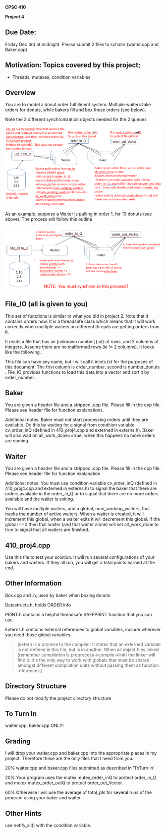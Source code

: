**CPSC 410**

**Project 4**
## Due Date:
Friday Dec 3rd at midnight.  Please submit 2 files to scholar (waiter.cpp and Baker.cpp)

## Motivation: Topics covered by this project;

-   Threads, mutexes, condition variables

## Overview

You are to model a donut order fulfillment system. Multiple waiters take
orders for donuts, while bakers fill and box these orders (see below).

Note the 2 different synchronization objects needed for the 2 queues

![](media/image1.png)

As an example, suppose a Waiter is pulling in order 1, for 10 donuts
(see above). The process will follow this outline

![](media/image2.png)

## File_IO (all is given to you)

This set of functions is similar to what you did in project 2. Note that
it contains orders now. It is a threadsafe class which means that it
will work correctly when multiple waiters on different threads are
getting orders from it.

It reads a file that has an [unknown number]{.ul} of rows, and 2 columns
of integers. Assume there are no malformed rows (ie != 2 columns). It
looks like the following .

This file can have any name, but I will call it inlots.txt for the
purposes of this document. The first column is order_number, second is
number_donuts . File_IO provides functions to load this data into a
vector and sort it by order_number.

## Baker

You are given a header file and a stripped .cpp file. Please fill in the
cpp file. Please see header file for function explanations.

Additional notes: Baker must not start processing orders until they are
available. Do this by waiting for a signal from condition variable
cv_order_inQ (defined in 410_proj4.cpp and externed in externs.h). Baker
will also wait on all_work_done==true, when this happens no more orders
are coming.

## Waiter

You are given a header file and a stripped .cpp file. Please fill in the
cpp file. Please see header file for function explanation

Additional notes: You must use condition variable cv_order_inQ (defined
in 410_proj4.cpp and externed in externs.h) to signal the baker that
there are orders available in the order_in_Q or to signal that there are
no more orders available and the waiter is exiting.

You will have multiple waiters, and a global, num_working_waiters, that
tracks the number of active waiters. When a waiter is created, it will
increment this global, when a waiter exits it will decrement this
global. If the global ==0 then that waiter (and that waiter alone) will
set all_work_done to true to signal that all waiters are finished.

## 410_proj4.cpp

Use this file to test your solution. It will run several configurations
of your bakers and waiters. If they all run, you will get a total points
earned at the end.

## Other Information

Box.cpp and .h, used by baker when boxing donuts

Datastructs.h, holds ORDER info

PRINT.h contains a helpful threadsafe SAFEPRINT function that you can
use.

Externs.h contains external references to global variables, include
wherever you need those global variables.

> (extern is a promise to the compiler. It states that an externed
> variable is not defined in this file, but is in another. When all
> object files linked (remember compilation is
> preprocess-\>compile-\>link) the linker will find it. It's the only
> way to work with globals that must be shared amongst different
> compilation units without passing them as function references.)

## Directory Structure

Please do not modify the project directory structure

## To Turn In

waiter.cpp, baker.cpp ONLY!

## Grading

I will drop your waiter.cpp and baker.cpp into the appropriate places in
my project. Therefore these are the only files that I need from you.

20% waiter.cpp and baker.cpp files submitted as described in 'ToTurn In'

20% Your program uses the mutex mutex_order_inQ to protect order_in_Q
and mutex mutex_order_outQ to protect order_out_Vector.

60% Otherwise I will use the average of total_pts for several runs of
the program using your baker and waiter.

## Other Hints

use notify_all() with the condition variable.
